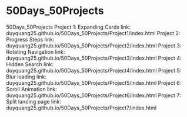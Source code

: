 # 50Days_50Projects
 50Days_50Projects
Project 1: Expanding Cards
link: duyquang25.github.io/50Days_50Projects/Project1/index.html
Project 2: Progress Steps
link: duyquang25.github.io/50Days_50Projects/Project2/index.html
Project 3: Rotating Navigation
link: duyquang25.github.io/50Days_50Projects/Project3/index.html
Project 4: Hidden Search
link: duyquang25.github.io/50Days_50Projects/Project4/index.html
Project 5: Blur loading
link: duyquang25.github.io/50Days_50Projects/Project5/index.html
Project 6: Scroll Animation
link: duyquang25.github.io/50Days_50Projects/Project6/index.html
Project 7: Split landing page
link: duyquang25.github.io/50Days_50Projects/Project7/index.html
